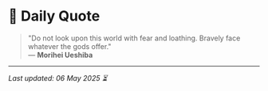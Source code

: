 # 📜 Daily Quote

> "Do not look upon this world with fear and loathing. Bravely face whatever the gods offer."  
> — **Morihei Ueshiba**

---

_Last updated: 06 May 2025 ⏳_
